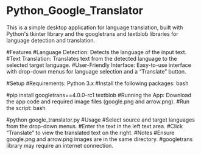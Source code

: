 # Python_Google_Translator
This is a simple desktop application for language translation, built with Python's tkinter library and the googletrans and textblob libraries for language detection and translation.

#Features
#Language Detection: Detects the language of the input text.
#Text Translation: Translates text from the detected language to the selected target language.
#User-Friendly Interface: Easy-to-use interface with drop-down menus for language selection and a “Translate” button.

#Setup
#Requirements:
Python 3.x
#Install the following packages:
bash

#pip install googletrans==4.0.0-rc1 textblob
#Running the App:
Download the app code and required image files (google.png and arrow.png).
#Run the script:
bash

#python google_translator.py
#Usage
#Select source and target languages from the drop-down menus.
#Enter the text in the left text area.
#Click “Translate” to view the translated text on the right.
#Notes
#Ensure google.png and arrow.png images are in the same directory.
#googletrans library may require an internet connection.
